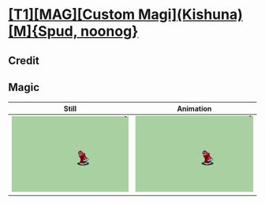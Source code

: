 # [\[T1\]\[MAG\]\[Custom Magi\]\(Kishuna\)\[M\]{Spud, noonog}](../)

## Credit


	
## Magic

| Still | Animation |
| :---: | :-------: |
| ![Magic still](./Magic_000.png) | ![Magic animation](./Magic.gif) |
